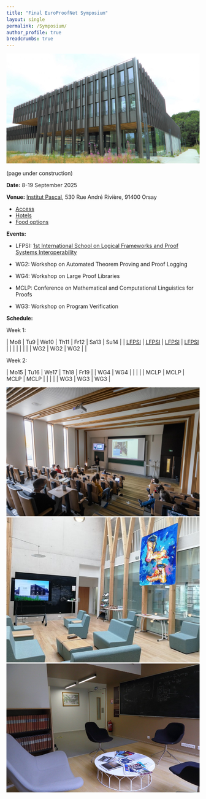 ```yaml
---
title: "Final EuroProofNet Symposium"
layout: single
permalink: /Symposium/
author_profile: true
breadcrumbs: true
---
```


<img src="/_pages/symposium/ipa11.jpg"/>

(page under construction)

**Date:** 8-19 September 2025

**Venue:** [Institut Pascal](https://www.institut-pascal.universite-paris-saclay.fr/), 530 Rue André Rivière, 91400 Orsay

- [Access](access.md)
- [Hotels](hotels.md)
- [Food options](food.md)
    
**Events:**

* LFPSI: [1st International School on Logical Frameworks and Proof Systems Interoperability](../LFPSI24)

* WG2: Workshop on Automated Theorem Proving and Proof Logging

* WG4: Workshop on Large Proof Libraries

* MCLP: Conference on Mathematical and Computational Linguistics for Proofs

* WG3: Workshop on Program Verification

**Schedule:**

Week 1:

| Mo8                 | Tu9                 | We10                | Th11                | Fr12 | Sa13 | Su14 |
| [LFPSI](../LFPSI24) | [LFPSI](../LFPSI24) | [LFPSI](../LFPSI24) | [LFPSI](../LFPSI24) |      |      |      |
|                     |                     |                     | WG2                 | WG2  | WG2  |      |

Week 2:

| Mo15 | Tu16 | We17 | Th18 | Fr19 |
| WG4  | WG4  |      |      |      |
| MCLP | MCLP | MCLP | MCLP |      |
|      |      | WG3  | WG3  | WG3  |

<img src="/_pages/symposium/ipa13.jpg"/>
<img src="/_pages/symposium/ipa10.jpg"/>
<img src="/_pages/symposium/ipa7.jpg"/>
